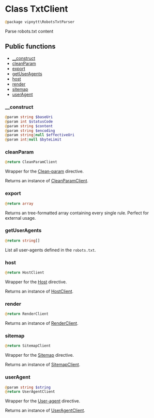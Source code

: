 # Class TxtClient
```php
@package vipnytt\RobotsTxtParser
```

Parse robots.txt content

## Public functions
- [__construct](#__construct)
- [cleanParam](#cleanparam)
- [export](#export)
- [getUserAgents](#getuseragents)
- [host](#host)
- [render](#render)
- [sitemap](#sitemap)
- [userAgent](#useragent)

### __construct
```php
@param string $baseUri
@param int $statusCode
@param string $content
@param string $encoding
@param string|null $effectiveUri
@param int|null $byteLimit
```

### cleanParam
```php
@return CleanParamClient
```
Wrapper for the [Clean-param](../Directives.md#clean-param) directive.

Returns an instance of [CleanParamClient](CleanParamClient.md).

### export
```php
@return array
```
Returns an tree-formatted array containing every single rule. Perfect for external usage.

### getUserAgents
```php
@return string[]
```
List all user-agents defined in the `robots.txt`.

### host
```php
@return HostClient
```
Wrapper for the [Host](../Directives.md#host) directive.

Returns an instance of [HostClient](HostClient.md).

### render
```php
@return RenderClient
```
Returns an instance of [RenderClient](RenderClient.md).

### sitemap
```php
@return SitemapClient
```
Wrapper for the [Sitemap](../Directives.md#sitemap) directive.

Returns an instance of [SitemapClient](SitemapClient.md).

### userAgent
```php
@param string $string
@return UserAgentClient
```
Wrapper for the [User-agent](../Directives.md#user-agent) directive.

Returns an instance of [UserAgentClient](UserAgentClient.md).
